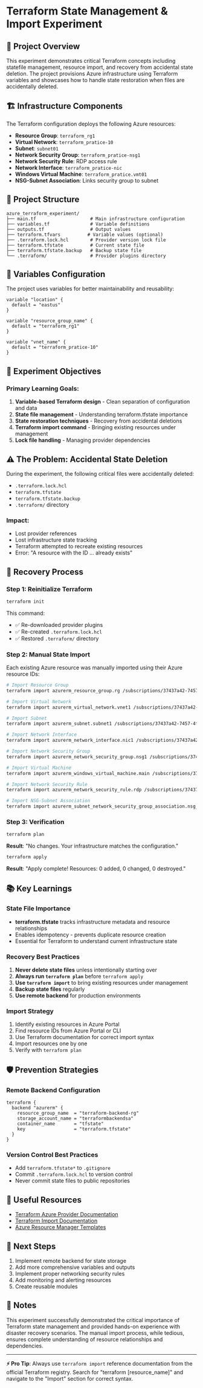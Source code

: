 # Terraform State Management & Import Experiment

## 🎯 Project Overview

This experiment demonstrates critical Terraform concepts including statefile management, resource import, and recovery from accidental state deletion. The project provisions Azure infrastructure using Terraform variables and showcases how to handle state restoration when files are accidentally deleted.

## 🏗️ Infrastructure Components

The Terraform configuration deploys the following Azure resources:

- **Resource Group**: `terraform_rg1`
- **Virtual Network**: `terraform_pratice-10`
- **Subnet**: `subnet01`
- **Network Security Group**: `terraform_pratice-nsg1`
- **Network Security Rule**: RDP access rule
- **Network Interface**: `terraform_pratice-nic`
- **Windows Virtual Machine**: `terraform_pratice.vmt01`
- **NSG-Subnet Association**: Links security group to subnet

## 📁 Project Structure

```
azure_terraform_experiment/
├── main.tf                    # Main infrastructure configuration
├── variables.tf               # Variable definitions
├── outputs.tf                 # Output values
├── terraform.tfvars          # Variable values (optional)
├── .terraform.lock.hcl        # Provider version lock file
├── terraform.tfstate          # Current state file
├── terraform.tfstate.backup   # Backup state file
└── .terraform/                # Provider plugins directory
```

## 🔧 Variables Configuration

The project uses variables for better maintainability and reusability:

```hcl
variable "location" {
  default = "eastus"
}

variable "resource_group_name" {
  default = "terraform_rg1"
}

variable "vnet_name" {
  default = "terraform_pratice-10"
}
```

## 🧪 Experiment Objectives

### Primary Learning Goals:
1. **Variable-based Terraform design** - Clean separation of configuration and data
2. **State file management** - Understanding terraform.tfstate importance
3. **State restoration techniques** - Recovery from accidental deletions
4. **Terraform import command** - Bringing existing resources under management
5. **Lock file handling** - Managing provider dependencies

## ⚠️ The Problem: Accidental State Deletion

During the experiment, the following critical files were accidentally deleted:
- `.terraform.lock.hcl`
- `terraform.tfstate`
- `terraform.tfstate.backup`
- `.terraform/` directory

### Impact:
- Lost provider references
- Lost infrastructure state tracking
- Terraform attempted to recreate existing resources
- Error: "A resource with the ID ... already exists"

## 🔄 Recovery Process

### Step 1: Reinitialize Terraform
```bash
terraform init
```
This command:
- ✅ Re-downloaded provider plugins
- ✅ Re-created `.terraform.lock.hcl`
- ✅ Restored `.terraform/` directory

### Step 2: Manual State Import

Each existing Azure resource was manually imported using their Azure resource IDs:

```bash
# Import Resource Group
terraform import azurerm_resource_group.rg /subscriptions/37437a42-7457-4f20-a970-b90f7af8c1bd/resourceGroups/terraform_rg1

# Import Virtual Network
terraform import azurerm_virtual_network.vnet1 /subscriptions/37437a42-7457-4f20-a970-b90f7af8c1bd/resourceGroups/terraform_rg1/providers/Microsoft.Network/virtualNetworks/terraform_pratice-10

# Import Subnet
terraform import azurerm_subnet.subnet1 /subscriptions/37437a42-7457-4f20-a970-b90f7af8c1bd/resourceGroups/terraform_rg1/providers/Microsoft.Network/virtualNetworks/terraform_pratice-10/subnets/subnet01

# Import Network Interface
terraform import azurerm_network_interface.nic1 /subscriptions/37437a42-7457-4f20-a970-b90f7af8c1bd/resourceGroups/terraform_rg1/providers/Microsoft.Network/networkInterfaces/terraform_pratice-nic

# Import Network Security Group
terraform import azurerm_network_security_group.nsg1 /subscriptions/37437a42-7457-4f20-a970-b90f7af8c1bd/resourceGroups/terraform_rg1/providers/Microsoft.Network/networkSecurityGroups/terraform_pratice-nsg1

# Import Virtual Machine
terraform import azurerm_windows_virtual_machine.main /subscriptions/37437a42-7457-4f20-a970-b90f7af8c1bd/resourceGroups/terraform_rg1/providers/Microsoft.Compute/virtualMachines/terraform_pratice.vmt01

# Import Network Security Rule
terraform import azurerm_network_security_rule.rdp /subscriptions/37437a42-7457-4f20-a970-b90f7af8c1bd/resourceGroups/terraform_rg1/providers/Microsoft.Network/networkSecurityGroups/terraform_pratice-nsg1/securityRules/rdp

# Import NSG-Subnet Association
terraform import azurerm_subnet_network_security_group_association.nsg_subnet_assoc /subscriptions/37437a42-7457-4f20-a970-b90f7af8c1bd/resourceGroups/terraform_rg1/providers/Microsoft.Network/virtualNetworks/terraform_pratice-10/subnets/subnet01
```

### Step 3: Verification
```bash
terraform plan
```
**Result**: "No changes. Your infrastructure matches the configuration."

```bash
terraform apply
```
**Result**: "Apply complete! Resources: 0 added, 0 changed, 0 destroyed."

## 📚 Key Learnings

### State File Importance
- **terraform.tfstate** tracks infrastructure metadata and resource relationships
- Enables idempotency - prevents duplicate resource creation
- Essential for Terraform to understand current infrastructure state

### Recovery Best Practices
1. **Never delete state files** unless intentionally starting over
2. **Always run `terraform plan`** before `terraform apply`
3. **Use `terraform import`** to bring existing resources under management
4. **Backup state files** regularly
5. **Use remote backend** for production environments

### Import Strategy
1. Identify existing resources in Azure Portal
2. Find resource IDs from Azure Portal or CLI
3. Use Terraform documentation for correct import syntax
4. Import resources one by one
5. Verify with `terraform plan`

## 🛡️ Prevention Strategies

### Remote Backend Configuration
```hcl
terraform {
  backend "azurerm" {
    resource_group_name  = "terraform-backend-rg"
    storage_account_name = "terraformbackendsa"
    container_name       = "tfstate"
    key                  = "terraform.tfstate"
  }
}
```

### Version Control Best Practices
- Add `terraform.tfstate*` to `.gitignore`
- Commit `.terraform.lock.hcl` to version control
- Never commit state files to public repositories

## 🔗 Useful Resources

- [Terraform Azure Provider Documentation](https://registry.terraform.io/providers/hashicorp/azurerm/latest/docs)
- [Terraform Import Documentation](https://www.terraform.io/docs/import/index.html)
- [Azure Resource Manager Templates](https://docs.microsoft.com/en-us/azure/azure-resource-manager/)

## 🚀 Next Steps

1. Implement remote backend for state storage
2. Add more comprehensive variables and outputs
3. Implement proper networking security rules
4. Add monitoring and alerting resources
5. Create reusable modules

## 📝 Notes

This experiment successfully demonstrated the critical importance of Terraform state management and provided hands-on experience with disaster recovery scenarios. The manual import process, while tedious, ensures complete understanding of resource relationships and dependencies.

---

**⚡ Pro Tip**: Always use `terraform import` reference documentation from the official Terraform registry. Search for "terraform [resource_name]" and navigate to the "Import" section for correct syntax.